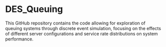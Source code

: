 # DES_Queuing
This GitHub repository contains the code allowing for exploration of queuing systems through discrete event simulation, focusing on the effects of different server configurations and service rate distributions on system performance.
